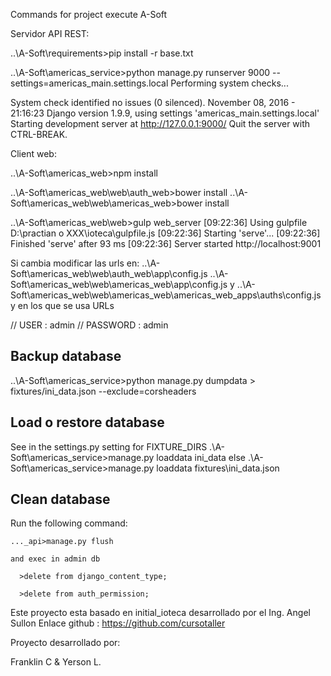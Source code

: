 Commands for project execute A-Soft


Servidor API REST:

..\A-Soft\requirements>pip install -r base.txt

..\A-Soft\americas_service>python manage.py runserver 9000 --settings=americas_main.settings.local
Performing system checks...

System check identified no issues (0 silenced).
November 08, 2016 - 21:16:23
Django version 1.9.9, using settings 'americas_main.settings.local'
Starting development server at http://127.0.0.1:9000/
Quit the server with CTRL-BREAK.


Client web:

..\A-Soft\americas_web>npm install

..\A-Soft\americas_web\web\auth_web>bower install
..\A-Soft\americas_web\web\americas_web>bower install

..\A-Soft\americas_web\web>gulp web_server
[09:22:36] Using gulpfile D:\practian o XXX\ioteca\gulpfile.js
[09:22:36] Starting 'serve'...
[09:22:36] Finished 'serve' after 93 ms
[09:22:36] Server started http://localhost:9001

Si cambia modificar las urls en:
..\A-Soft\americas_web\web\auth_web\app\config.js
..\A-Soft\americas_web\web\americas_web\app\config.js
y
..\A-Soft\americas_web\web\americas_web\americas_web_apps\auths\config.js
y en los que se usa URLs


// USER : admin
// PASSWORD : admin


Backup database
-------------------
..\A-Soft\americas_service>python manage.py dumpdata > fixtures/ini_data.json --exclude=corsheaders


Load o restore database
-------------------
See in the settings.py setting for FIXTURE_DIRS
   .\A-Soft\americas_service>manage.py loaddata ini_data
else 
   .\A-Soft\americas_service>manage.py loaddata fixtures\ini_data.json


Clean database
-------------------
Run the following command:

    ..._api>manage.py flush
    
    and exec in admin db

	  >delete from django_content_type;

	  >delete from auth_permission;

Este proyecto esta basado en initial_ioteca desarrollado por el Ing. Angel Sullon
Enlace github : https://github.com/cursotaller

Proyecto desarrollado por:

Franklin C & Yerson L.
